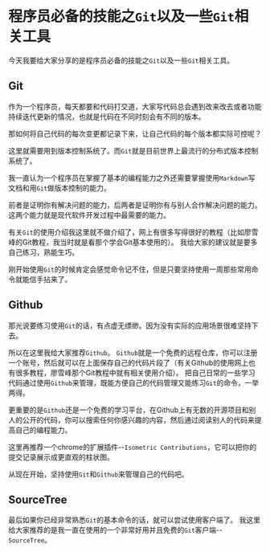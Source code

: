 # 程序员必备的技能之`Git`以及一些`Git`相关工具

今天我要给大家分享的是程序员必备的技能之`Git`以及一些`Git`相关工具。

## Git

作为一个程序员，每天都要和代码打交道，大家写代码总会遇到改来改去或者功能持续迭代更新的情况，也就是代码在不同时刻会有不同的版本。

那如何将自己代码的每次变更都记录下来，让自己代码的每个版本都实际可控呢？

这里就需要用到版本控制系统了。而`Git`就是目前世界上最流行的分布式版本控制系统了。

我一直认为一个程序员在掌握了基本的编程能力之外还需要掌握使用`Markdown`写文档和用`Git`做版本控制的能力。

前者是证明你有解决问题的能力，后两者是证明你有与别人合作解决问题的能力。
这两个能力就是现代软件开发过程中最需要的能力。

有关`Git`的使用介绍我这里就不做介绍了，网上有很多写得很好的教程（比如廖雪峰的Git教程，我当时就是看那个学会Git基本使用的）。
我给大家的建议就是要多自己练习，熟能生巧。

刚开始使用`Git`的时候肯定会感觉命令记不住，但是只要坚持使用一周那些常用命令就能信手拈来了。

## Github

那光说要练习使用`Git`的话，有点虚无缥缈。因为没有实际的应用场景很难坚持下去。

所以在这里我给大家推荐`Github`。
`Github`就是一个免费的远程仓库，你可以注册一个账号，然后就可以在上面保存自己的代码片段了（有关Github的使用网上也有很多教程，廖雪峰那个Git教程中就有相关使用介绍）。
把自己日常的一些学习代码通过使用`Github`来管理，既能方便自己的代码管理又能练习`Git`的命令，一举两得。

更重要的是`Github`还是一个免费的学习平台，在Github上有无数的开源项目和别人的公开的代码，你可以搜索任何你感兴趣的内容，然后通过阅读别人的代码来提高自己的编程能力。

这里再推荐一个chrome的扩展插件--`Isometric Contributions`，它可以把你的提交记录展示成更直观的柱状图。

从现在开始，坚持使用`Git`和`Github`来管理自己的代码吧。


## SourceTree

最后如果你已经非常熟悉`Git`的基本命令的话，就可以尝试使用客户端了。
我这里给大家推荐的是我一直在使用的一个非常好用并且免费的`Git`客户端--`SourceTree`。
